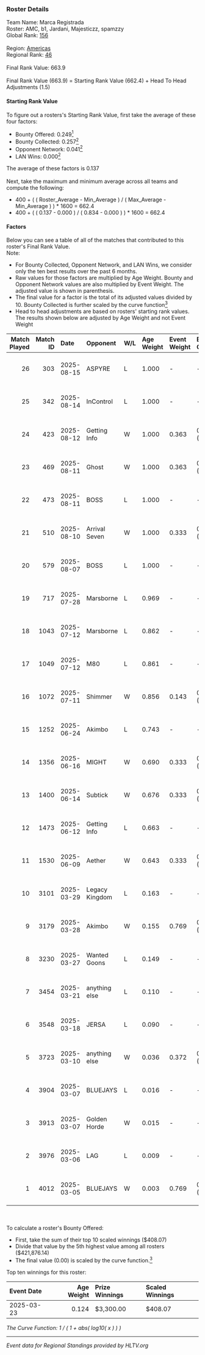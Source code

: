 ### Roster Details<br />
Team Name: Marca Registrada<br />
Roster: AMC, b1, Jardani, Majesticzz, spamzzy<br />
Global Rank: [156](../../standings_global_2025_09_01.md)<br />
<br />
Region: [Americas]( ../../standings_americas_2025_09_01.md)<br />
Regional Rank: [46]( ../../standings_americas_2025_09_01.md)<br />
<br />
Final Rank Value:  663.9<br />
<br />
Final Rank Value (663.9) = Starting Rank Value (662.4) + Head To Head Adjustments (1.5)<br />

#### Starting Rank Value<br />
To figure out a rosters's Starting Rank Value, first take the average of these four factors:<br />
- Bounty Offered: 0.249[<sup>1</sup>](#table2)
- Bounty Collected: 0.257[<sup>2</sup>](#table1)
- Opponent Network: 0.041[<sup>2</sup>](#table1)
- LAN Wins: 0.000[<sup>2</sup>](#table1)

The average of these factors is 0.137<br />
<br />
Next, take the maximum and minimum average across all teams and compute the following:<br />
- 400 + ( ( Roster_Average - Min_Average ) / ( Max_Average - Min_Average ) ) * 1600 = 662.4
- 400 + ( ( 0.137 - 0.000 ) / ( 0.834 - 0.000 ) ) * 1600 = 662.4


#### Factors<br />
Below you can see a table of all of the matches that contributed to this roster's Final Rank Value.<br />
Note:<br />

- For Bounty Collected, Opponent Network, and LAN Wins, we consider only the ten best results over the past 6 months.
- Raw values for those factors are multiplied by Age Weight. Bounty and Opponent Network values are also multiplied by Event Weight. The adjusted value is shown in parenthesis.
- The final value for a factor is the total of its adjusted values divided by 10. Bounty Collected is further scaled by the curve function[<sup>3</sup>](#curveFunction)
- Head to head adjustments are based on rosters' starting rank values. The results shown below are adjusted by Age Weight and not Event Weight
<span id="table1"></span><br />


| Match Played | Match ID | Date       | Opponent       | W/L | Age Weight | Event Weight | Bounty Collected | Opponent Network | LAN Wins  | H2H Adj. | Roster                                |
| -: | -: | :- | :- | :- | :- | :- | :- | :- | :- | -: | :- |
|           26 |      303 | 2025-08-15 | ASPYRE         | L   | 1.000      | -            | -                | -                | -         |   -14.95 | AMC, b1, Jardani, Majesticzz, spamzzy |
|           25 |      342 | 2025-08-14 | InControl      | L   | 1.000      | -            | -                | -                | -         |   -13.08 | AMC, b1, Jardani, Majesticzz, spamzzy |
|           24 |      423 | 2025-08-12 | Getting Info   | W   | 1.000      | 0.363        | 0.008 (0.003)    | 0.492 (0.179)    | 0 (0.000) |    22.69 | AMC, b1, Jardani, Majesticzz, spamzzy |
|           23 |      469 | 2025-08-11 | Ghost          | W   | 1.000      | 0.363        | 0.001 (0.000)    | 0.090 (0.033)    | 0 (0.000) |    11.78 | AMC, b1, Jardani, Majesticzz, spamzzy |
|           22 |      473 | 2025-08-11 | BOSS           | L   | 1.000      | -            | -                | -                | -         |   -11.02 | AMC, b1, Jardani, Majesticzz, spamzzy |
|           21 |      510 | 2025-08-10 | Arrival Seven  | W   | 1.000      | 0.333        | 0.005 (0.002)    | 0.200 (0.067)    | 0 (0.000) |    17.04 | AMC, b1, Jardani, Majesticzz, spamzzy |
|           20 |      579 | 2025-08-07 | BOSS           | L   | 1.000      | -            | -                | -                | -         |   -10.85 | AMC, b1, Jardani, Majesticzz, spamzzy |
|           19 |      717 | 2025-07-28 | Marsborne      | L   | 0.969      | -            | -                | -                | -         |    -5.70 | 4TAYLOR, AMC, b1, Majesticzz, spamzzy |
|           18 |     1043 | 2025-07-12 | Marsborne      | L   | 0.862      | -            | -                | -                | -         |    -6.37 | AMC, b1, Jardani, Majesticzz, spamzzy |
|           17 |     1049 | 2025-07-12 | M80            | L   | 0.861      | -            | -                | -                | -         |    -1.63 | AMC, b1, Jardani, Majesticzz, spamzzy |
|           16 |     1072 | 2025-07-11 | Shimmer        | W   | 0.856      | 0.143        | 0.058 (0.007)    | 0.150 (0.018)    | 0 (0.000) |    18.46 | AMC, b1, Jardani, Majesticzz, spamzzy |
|           15 |     1252 | 2025-06-24 | Akimbo         | L   | 0.743      | -            | -                | -                | -         |   -12.40 | AMC, b1, Jardani, Majesticzz, spamzzy |
|           14 |     1356 | 2025-06-16 | MIGHT          | W   | 0.690      | 0.333        | 0.000 (0.000)    | 0.224 (0.052)    | 0 (0.000) |     9.85 | AMC, b1, Jardani, Majesticzz, spamzzy |
|           13 |     1400 | 2025-06-14 | Subtick        | W   | 0.676      | 0.333        | 0.000 (0.000)    | 0.032 (0.007)    | 0 (0.000) |     6.14 | AMC, b1, Jardani, Majesticzz, spamzzy |
|           12 |     1473 | 2025-06-12 | Getting Info   | L   | 0.663      | -            | -                | -                | -         |    -8.91 | AMC, b1, Jardani, Majesticzz, spamzzy |
|           11 |     1530 | 2025-06-09 | Aether         | W   | 0.643      | 0.333        | 0.000 (0.000)    | 0.205 (0.044)    | 0 (0.000) |     6.74 | AMC, b1, Jardani, Majesticzz, spamzzy |
|           10 |     3101 | 2025-03-29 | Legacy Kingdom | L   | 0.163      | -            | -                | -                | -         |    -2.56 | AMC, b1, Jardani, Majesticzz, spamzzy |
|            9 |     3179 | 2025-03-28 | Akimbo         | W   | 0.155      | 0.769        | 0.005 (0.001)    | 0.090 (0.011)    | 0 (0.000) |     2.43 | AMC, b1, Jardani, Majesticzz, spamzzy |
|            8 |     3230 | 2025-03-27 | Wanted Goons   | L   | 0.149      | -            | -                | -                | -         |    -2.67 | AMC, b1, Jardani, Majesticzz, spamzzy |
|            7 |     3454 | 2025-03-21 | anything else  | L   | 0.110      | -            | -                | -                | -         |    -1.92 | AMC, b1, Jardani, Majesticzz, spamzzy |
|            6 |     3548 | 2025-03-18 | JERSA          | L   | 0.090      | -            | -                | -                | -         |    -1.99 | AMC, b1, Jardani, Majesticzz, spamzzy |
|            5 |     3723 | 2025-03-10 | anything else  | W   | 0.036      | 0.372        | 0.001 (0.000)    | 0.106 (0.001)    | 0 (0.000) |     0.50 | AMC, b1, Jardani, Majesticzz, spamzzy |
|            4 |     3904 | 2025-03-07 | BLUEJAYS       | L   | 0.016      | -            | -                | -                | -         |    -0.06 | AMC, b1, Jardani, Majesticzz, spamzzy |
|            3 |     3913 | 2025-03-07 | Golden Horde   | W   | 0.015      | -            | -                | -                | 0 (0.000) |     0.13 | AMC, b1, Jardani, Majesticzz, spamzzy |
|            2 |     3976 | 2025-03-06 | LAG            | L   | 0.009      | -            | -                | -                | -         |    -0.22 | AMC, b1, Jardani, Majesticzz, spamzzy |
|            1 |     4012 | 2025-03-05 | BLUEJAYS       | W   | 0.003      | 0.769        | 0.040 (0.000)    | 0.841 (0.002)    | -         |     0.10 | AMC, b1, Jardani, Majesticzz, spamzzy |

<br />
<span id="table2"></span><br />
To calculate a roster's Bounty Offered:<br />

- First, take the sum of their top 10 scaled winnings ($408.07)
- Divide that value by the 5th highest value among all rosters ($421,876.14)
- The final value (0.00) is scaled by the curve function.[<sup>3</sup>](#curveFunction)

Top ten winnings for this roster:<br />

| Event Date | Age Weight | Prize Winnings | Scaled Winnings |
| :- | -: | :- | :- |
| 2025-03-23 |      0.124 | $3,300.00      | $408.07         |


<span id="curveFunction"></span>_The Curve Function: 1 / ( 1 + abs( log10( x ) ) )_<br />

---
_Event data for Regional Standings provided by HLTV.org_<br />
